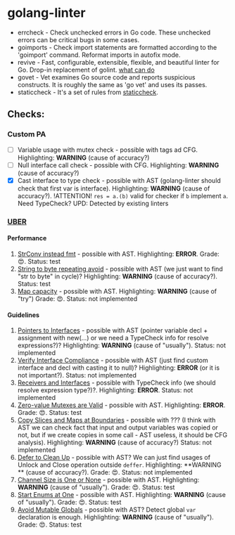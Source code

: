 # golang-linter

- errcheck - Check unchecked errors in Go code. These unchecked errors can be critical bugs in some cases.
- goimports - Check import statements are formatted according to the 'goimport' command. Reformat imports in autofix
  mode.
- revive - Fast, configurable, extensible, flexible, and beautiful linter for Go. Drop-in replacement of
  golint. [what can do](https://revive.run/r)
- govet - Vet examines Go source code and reports suspicious constructs. It is roughly the same as 'go vet' and uses its
  passes.
- staticcheck - It's a set of rules from [staticcheck](https://staticcheck.io/docs/configuration/options/#checks).

## Checks:

### Custom PA

* [ ] Variable usage with mutex check - possible with tags ad CFG. Highlighting: **WARNING** (cause of accuracy?)
* [ ] Null interface call check - possible with CFG. Highlighting: **WARNING** (cause of accuracy?)
* [x] Cast interface to type check - possible with AST (golang-linter should check that first var is interface).
Highlighting: **WARNING** (cause of accuracy?). !ATTENTION! `res = a.(b)` valid for checker if `b` implement `a`. Need
TypeCheck? UPD: Detected by existing linters

### [UBER](https://github.com/uber-go/guide/blob/master/style.md)

#### Performance

1. [StrConv instead fmt](https://github.com/uber-go/guide/blob/master/style.md#prefer-strconv-over-fmt) - possible with
   AST. Highlighting: **ERROR**. 
   Grade: 😍.
   Status: test
2. [String to byte repeating avoid](https://github.com/uber-go/guide/blob/master/style.md#avoid-repeated-string-to-byte-conversions) -
   possible with AST (we just want to find "str to byte" in cycle)? 
   Highlighting: **WARNING** (cause of accuracy?).
   Status: test
3. [Map capacity](https://github.com/uber-go/guide/blob/master/style.md#avoid-repeated-string-to-byte-conversions) -
   possible with AST. 
   Highlighting: **WARNING** (cause of "try") 
   Grade: 😍.
   Status: not implemented

#### Guidelines

1. [Pointers to Interfaces](https://github.com/uber-go/guide/blob/master/style.md#pointers-to-interfaces) - possible
   with AST (pointer variable decl + assignment with new(...) or we need a TypeCheck info for resolve expressions?)?
   Highlighting: **WARNING** (cause of "usually").
   Status: not implemented
2. [Verify Interface Compliance](https://github.com/uber-go/guide/blob/master/style.md#verify-interface-compliance) -
   possible with AST (just find custom interface and decl with casting it to null)?
   Highlighting: **ERROR** (or it is not important?). 
   Status: not implemented
3. [Receivers and Interfaces](https://github.com/uber-go/guide/blob/master/style.md#receivers-and-interfaces) - possible
   with TypeCheck info (we should resolve expression type?)?. 
   Highlighting: **ERROR**. 
   Status: not implemented
4. [Zero-value Mutexes are Valid](https://github.com/uber-go/guide/blob/master/style.md#zero-value-mutexes-are-valid) -
   possible with AST. 
   Highlighting: **ERROR**. 
   Grade: 😍. 
   Status: test
5. [Copy Slices and Maps at Boundaries](https://github.com/uber-go/guide/blob/master/style.md#copy-slices-and-maps-at-boundaries) -
   possible with ??? (I think with AST we can check fact that input and output variables was copied or not, but if we
   create
   copies in some call - AST useless, it should be CFG analysis). 
   Highlighting: **WARNING** (cause of accuracy?) 
   Status: not implemented
6. [Defer to Clean Up](https://github.com/uber-go/guide/blob/master/style.md#copy-slices-and-maps-at-boundaries) -
   possible with AST? We can just find usages of Unlock and Close operation outside `deffer`. 
   Highlighting: **WARNING
   ** (cause of accuracy?). 
   Grade: 😍. 
   Status: not implemented
7. [Channel Size is One or None](https://github.com/uber-go/guide/blob/master/style.md#channel-size-is-one-or-none) -
   possible with AST. Highlighting: **WARNING** (cause of "usually"). 
   Grade: 😍. 
   Status: test
8. [Start Enums at One](https://github.com/uber-go/guide/blob/master/style.md#start-enums-at-one) -
   possible with AST. Highlighting: **WARNING** (cause of "usually"). 
   Grade: 😍. 
   Status: test
9. [Avoid Mutable Globals](https://github.com/uber-go/guide/blob/master/style.md#avoid-mutable-globals) - possible with
   AST? Detect global `var` declaration is enough. Highlighting: **WARNING** (cause of "usually"). 
   Grade: 😍. 
   Status: test